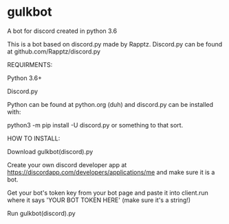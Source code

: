 # gulkbot
A bot for discord created in python 3.6


This is a bot based on discord.py made by Rapptz. Discord.py can be found at github.com/Rapptz/discord.py

REQUIRMENTS:

Python 3.6+

Discord.py

Python can be found at python.org (duh) and discord.py can be installed with:

python3 -m pip install -U discord.py or something to that sort.


HOW TO INSTALL:

Download gulkbot(discord).py

Create your own discord developer app at https://discordapp.com/developers/applications/me and make sure it is a bot.

Get your bot's token key from your bot page and paste it into client.run where it says 'YOUR BOT TOKEN HERE' (make sure it's a string!)

Run gulkbot(discord).py
